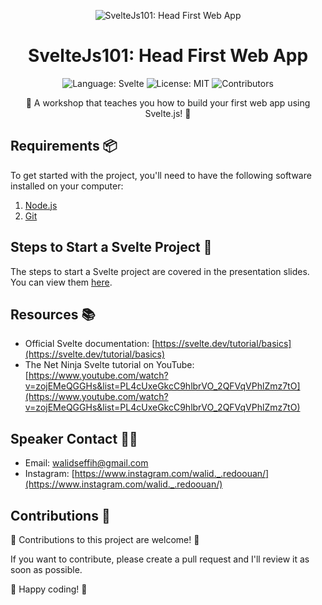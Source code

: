 <p align="center">
  <img src="https://img.shields.io/badge/SvelteJs101-Head%20First%20Web%20App-blueviolet?style=for-the-badge" alt="SvelteJs101: Head First Web App">
</p>

<h1 align="center">SvelteJs101: Head First Web App</h1>

<p align="center">
  <img src="https://img.shields.io/badge/Language-Svelte-red?style=flat-square&logo=svelte" alt="Language: Svelte">
  <img src="https://img.shields.io/github/license/username/repo-name?style=flat-square" alt="License: MIT">
  <img src="https://img.shields.io/github/contributors/username/repo-name?style=flat-square" alt="Contributors">
</p>

<p align="center">
  🚀 A workshop that teaches you how to build your first web app using Svelte.js! 🚀
</p>

## Requirements 📦

To get started with the project, you'll need to have the following software installed on your computer:

1. [Node.js](https://nodejs.org/)
2. [Git](https://git-scm.com/)

## Steps to Start a Svelte Project 🚀

The steps to start a Svelte project are covered in the presentation slides. You can view them [here](https://docs.google.com/presentation/d/1HV72g30SAnqMWLoqbneLcVIZkNBYv4H8KsBlLYf9a0c/edit#slide=id.g23b133d7916_0_42).

## Resources 📚

- Official Svelte documentation: [https://svelte.dev/tutorial/basics](https://svelte.dev/tutorial/basics)
- The Net Ninja Svelte tutorial on YouTube: [https://www.youtube.com/watch?v=zojEMeQGGHs&list=PL4cUxeGkcC9hlbrVO_2QFVqVPhlZmz7tO](https://www.youtube.com/watch?v=zojEMeQGGHs&list=PL4cUxeGkcC9hlbrVO_2QFVqVPhlZmz7tO)

## Speaker Contact 👨‍🦱

- Email: [walidseffih@gmail.com](mailto:walidseffih@gmail.com)
- Instagram: [https://www.instagram.com/walid._.redoouan/](https://www.instagram.com/walid._.redoouan/)

## Contributions 🤝

🎉 Contributions to this project are welcome! 🎉

If you want to contribute, please create a pull request and I'll review it as soon as possible.

🚀 Happy coding! 🚀
